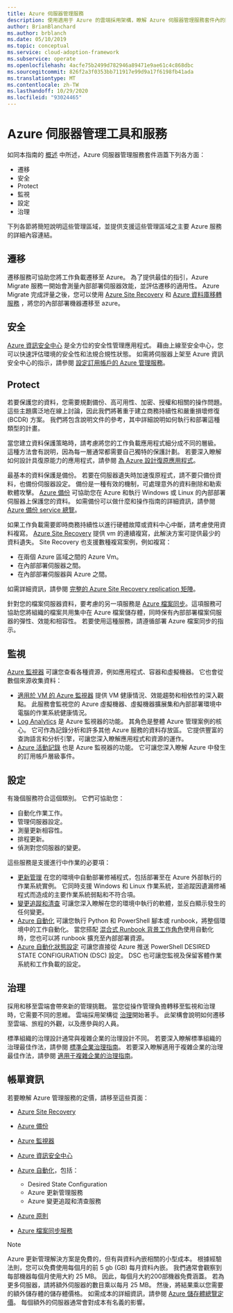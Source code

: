 ```yaml
---
title: Azure 伺服器管理服務
description: 使用適用于 Azure 的雲端採用架構，瞭解 Azure 伺服器管理服務套件內的區域。
author: BrianBlanchard
ms.author: brblanch
ms.date: 05/10/2019
ms.topic: conceptual
ms.service: cloud-adoption-framework
ms.subservice: operate
ms.openlocfilehash: 4acfe75b2499d782946a89471e9ae61c4c868dbc
ms.sourcegitcommit: 826f2a3f0353bb711917e99d9a17f6198fb41ada
ms.translationtype: MT
ms.contentlocale: zh-TW
ms.lasthandoff: 10/29/2020
ms.locfileid: "93024465"
---
```

# <a name="azure-server-management-tools-and-services"></a>Azure 伺服器管理工具和服務

如同本指南的 [概述](./index.md) 中所述，Azure 伺服器管理服務套件涵蓋下列各方面：

- 遷移
- 安全
- Protect
- 監視
- 設定
- 治理

下列各節將簡短說明這些管理區域，並提供支援這些管理區域之主要 Azure 服務的詳細內容連結。

## <a name="migrate"></a>遷移

遷移服務可協助您將工作負載遷移至 Azure。 為了提供最佳的指引，Azure Migrate 服務一開始會測量內部部署伺服器效能，並評估遷移的適用性。 Azure Migrate 完成評量之後，您可以使用 [Azure Site Recovery](/azure/site-recovery/site-recovery-overview) 和 [Azure 資料庫移轉服務](/azure/dms/dms-overview) ，將您的內部部署機器遷移至 azure。

## <a name="secure"></a>安全

[Azure 資訊安全中心](/azure/security-center/security-center-intro) 是全方位的安全性管理應用程式。 藉由上線至安全中心，您可以快速評估環境的安全性和法規合規性狀態。 如需將伺服器上架至 Azure 資訊安全中心的指示，請參閱 [設定訂用帳戶的 Azure 管理服務](./onboard-at-scale.md#azure-security-center)。

## <a name="protect"></a>Protect

若要保護您的資料，您需要規劃備份、高可用性、加密、授權和相關的操作問題。 這些主題廣泛地在線上討論，因此我們將著重于建立商務持續性和嚴重損壞修復 (BCDR) 方案。 我們將包含說明文件的參考，其中詳細說明如何執行和部署這種類型的計畫。

當您建立資料保護策略時，請考慮將您的工作負載應用程式細分成不同的層級。 這種方法會有説明，因為每一層通常都需要自己獨特的保護計劃。 若要深入瞭解如何設計具復原能力的應用程式，請參閱 [為 Azure 設計復原應用程式](/azure/architecture/resiliency)。

最基本的資料保護是備份。 若要在伺服器遺失時加速復原程式，請不要只備份資料，也備份伺服器設定。 備份是一種有效的機制，可處理意外的資料刪除和勒索軟體攻擊。 [Azure 備份](/azure/backup) 可協助您在 Azure 和執行 Windows 或 Linux 的內部部署伺服器上保護您的資料。 如需備份可以做什麼和操作指南的詳細資訊，請參閱 [Azure 備份 service 總覽](/azure/backup/backup-overview)。

如果工作負載需要即時商務持續性以進行硬體故障或資料中心中斷，請考慮使用資料複寫。 [Azure Site Recovery](/azure/site-recovery/site-recovery-overview) 提供 vm 的連續複寫，此解決方案可提供最少的資料遺失。 Site Recovery 也支援數種複寫案例，例如複寫：

- 在兩個 Azure 區域之間的 Azure Vm。
- 在內部部署伺服器之間。
- 在內部部署伺服器與 Azure 之間。

如需詳細資訊，請參閱 [完整的 Azure Site Recovery replication 矩陣](/azure/site-recovery/site-recovery-overview#what-can-i-replicate)。

針對您的檔案伺服器資料，要考慮的另一項服務是 [Azure 檔案同步](/azure/storage/files/storage-sync-files-planning)。這項服務可協助您將組織的檔案共用集中在 Azure 檔案儲存體，同時保有內部部署檔案伺服器的彈性、效能和相容性。 若要使用這種服務，請遵循部署 Azure 檔案同步的指示。

## <a name="monitor"></a>監視

[Azure 監視器](/azure/azure-monitor/overview) 可讓您查看各種資源，例如應用程式、容器和虛擬機器。 它也會從數個來源收集資料：

- [適用於 VM 的 Azure 監視器](/azure/azure-monitor/insights/vminsights-overview) 提供 VM 健康情況、效能趨勢和相依性的深入觀點。 此服務會監視您的 Azure 虛擬機器、虛擬機器擴展集和內部部署環境中電腦的作業系統健康情況。
- [Log Analytics](/azure/azure-monitor/log-query/log-query-overview) 是 Azure 監視器的功能。 其角色是整體 Azure 管理案例的核心。 它可作為記錄分析和許多其他 Azure 服務的資料存放區。 它提供豐富的查詢語言和分析引擎，可讓您深入瞭解應用程式和資源的運作。
- [Azure 活動記錄](/azure/azure-monitor/platform/activity-logs-overview) 也是 Azure 監視器的功能。 它可讓您深入瞭解 Azure 中發生的訂用帳戶層級事件。

## <a name="configure"></a>設定

有幾個服務符合這個類別。 它們可協助您：

- 自動化作業工作。
- 管理伺服器設定。
- 測量更新相容性。
- 排程更新。
- 偵測對您伺服器的變更。

這些服務是支援進行中作業的必要項：

- [更新管理](/azure/automation/update-management/overview) 在您的環境中自動部署修補程式，包括部署至在 Azure 外部執行的作業系統實例。 它同時支援 Windows 和 Linux 作業系統，並追蹤因遺漏修補程式而造成的主要作業系統弱點和不符合項。
- [變更追蹤和清查](/azure/automation/change-tracking) 可讓您深入瞭解在您的環境中執行的軟體，並反白顯示發生的任何變更。
- [Azure 自動化](/azure/automation/automation-intro) 可讓您執行 Python 和 PowerShell 腳本或 runbook，將整個環境中的工作自動化。 當您搭配 [混合式 Runbook 背景工作角色](/azure/automation/automation-hybrid-runbook-worker)使用自動化時，您也可以將 runbook 擴充至內部部署資源。
- [Azure 自動化狀態設定](/azure/automation/automation-dsc-overview) 可讓您直接從 Azure 推送 PowerShell DESIRED STATE CONFIGURATION (DSC) 設定。 DSC 也可讓您監視及保留客體作業系統和工作負載的設定。

## <a name="govern"></a>治理

採用和移至雲端會帶來新的管理挑戰。 當您從操作管理負擔轉移至監視和治理時，它需要不同的思維。 雲端採用架構從 [治理](../../govern/index.md)開始著手。 此架構會說明如何遷移至雲端、旅程的外觀，以及應參與的人員。

標準組織的治理設計通常與複雜企業的治理設計不同。 若要深入瞭解標準組織的治理最佳作法，請參閱 [標準企業治理指南](../../govern/guides/standard/index.md)。 若要深入瞭解適用于複雜企業的治理最佳作法，請參閱 [適用于複雜企業的治理指南](../../govern/guides/complex/index.md)。

## <a name="billing-information"></a>帳單資訊

若要瞭解 Azure 管理服務的定價，請移至這些頁面：

- [Azure Site Recovery](https://azure.microsoft.com/pricing/details/site-recovery)

- [Azure 備份](https://azure.microsoft.com/pricing/details/backup)

- [Azure 監視器](https://azure.microsoft.com/pricing/details/monitor)

- [Azure 資訊安全中心](https://azure.microsoft.com/pricing/details/security-center)

- [Azure 自動化](https://azure.microsoft.com/pricing/details/automation)，包括：
  - Desired State Configuration
  - Azure 更新管理服務
  - Azure 變更追蹤和清查服務

- [Azure 原則](https://azure.microsoft.com/pricing/details/azure-policy)

- [Azure 檔案同步服務](https://azure.microsoft.com/pricing/details/storage/blobs)

> [!NOTE]
> Azure 更新管理解決方案是免費的，但有與資料內嵌相關的小型成本。 根據經驗法則，您可以免費使用每個月的前 5 gb (GB) 每月資料內嵌。 我們通常會觀察到每部機器每個月使用大約 25 MB。 因此，每個月大約200部機器免費涵蓋。 若為更多伺服器，請將額外伺服器的數目乘以每月 25 MB。 然後，將結果乘以您需要的額外儲存體的儲存體價格。 如需成本的詳細資訊，請參閱 [Azure 儲存體總覽定價](https://azure.microsoft.com/pricing/details/storage)。 每個額外的伺服器通常會對成本有名義的影響。
